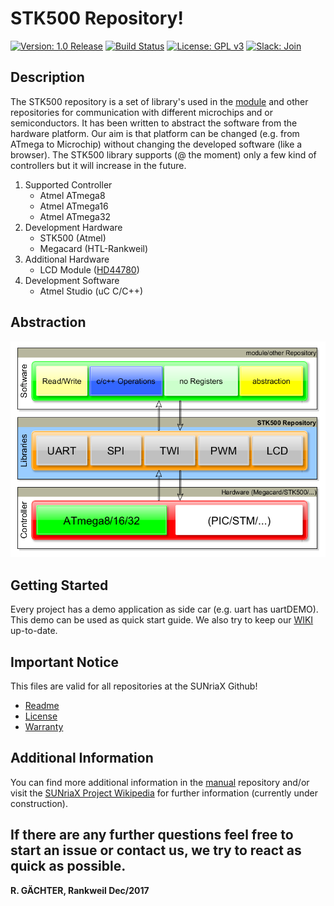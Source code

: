 ﻿# STK500 Repository!

[![Version: 1.0 Release](https://img.shields.io/badge/Version-1.0%20Release-green.svg)](https://github.com/sunriax) [![Build Status](https://travis-ci.org/sunriax/STK500.svg?branch=master)](https://travis-ci.org/sunriax/STK500) [![License: GPL v3](https://img.shields.io/badge/License-GPL%20v3-blue.svg)](https://www.gnu.org/licenses/gpl-3.0) [![Slack: Join](https://img.shields.io/badge/Slack-Join-blue.svg)](https://join.slack.com/t/sunriax-technology/shared_invite/enQtMjg3OTE2MjIyMTE2LTU1MmEwNmY5Y2Y3MTNjNzFhYzE5NTFkYWY4NzE0YmQzNzA5NjBkMWQ3ODkyNDI1NjJmMGIwYzMwOGI5ZjA2MDg)

## Description

The STK500 repository is a set of library's used in the [module](https://github.com/sunriax/module) and other repositories for communication with different microchips and or semiconductors. It has been written to abstract the software from the hardware platform. Our aim is that platform can be changed (e.g. from ATmega to Microchip) without changing the developed software (like a browser). The STK500 library supports (@ the moment) only a few kind of controllers but it will increase in the future.

1. Supported Controller
   * Atmel ATmega8
   * Atmel ATmega16
   * Atmel ATmega32
1. Development Hardware
   * STK500 (Atmel)
   * Megacard (HTL-Rankweil)
1. Additional Hardware
   * LCD Module ([HD44780](https://www.pollin.de/productdownloads/D120622D.PDF))
1. Development Software
   * Atmel Studio (uC C/C++)

## Abstraction

![Graphical Description](https://raw.githubusercontent.com/sunriax/manual/master/docs/image/STK500_abstraction.png "Graphical Description")

## Getting Started

Every project has a demo application as side car (e.g. uart has uartDEMO). This demo can be used as quick start guide. We also try to keep our [WIKI](https://wiki.sunriax.at) up-to-date.

## Important Notice

This files are valid for all repositories at the SUNriaX Github!
* [Readme](https://github.com/sunriax/manual/blob/master/README.md)
* [License](https://github.com/sunriax/manual/blob/master/license.md)
* [Warranty](https://github.com/sunriax/manual/blob/master/warranty.md)

## Additional Information

You can find more additional information in the [manual](https://github.com/sunriax/manual/tree/master/docs) repository and/or visit the [SUNriaX Project Wikipedia](https://wiki.sunriax.at/) for further information (currently under construction).

If there are any further questions feel free to start an issue or contact us, we try to react as quick as possible.
---
**R. GÄCHTER, Rankweil Dec/2017**